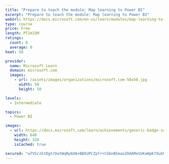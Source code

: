 ```yaml
---
title: "Prepare to teach the module: Map learning to Power BI"
excerpt: "Prepare to teach the module: Map learning to Power BI"
webUrl: https://docs.microsoft.com/en-us/learn/modules/map-learning-to-power-bi/
type: course
price: Free
length: PT1H15M
ratings:
  count: 0
  average: 0
heat: 50

provider:
  name: Microsoft Learn
  domain: microsoft.com
  images:
    - url: /assets/images/organizations/microsoft.com-50x50.jpg
      width: 50
      height: 50

levels:
  - Intermediate

topics:
  - Power BI

images:
  - url: https://docs.microsoft.com/learn/achievements/generic-badge-social.png
    width: 640
    height: 320
    isCached: true

secured: "w7VSczktDgtrDotWqRp6OA+BBXUPCZpfr+CGbnB5maoZOA6MeSUKaHpK7XukMiipY2oC/+RzfQdLXXgeIh5bHtgc8sgAZ1skS7UkQSP9dAWgvhEWez1Wr3itp+eaAe4Hx1Y9sn8h5CECw8oXLWV8whDbdgvwDPOgZnbC3aYihP2lRrzufnZ3d/W6H9qirUd8GtdMW6A3qqGotuqmDUtqenQEY5GdlJROKWJW0DfGreYr10tfnoYAyvGlI/UX7jftltfd+sf1Sb1c4wVL55aMfZoISUSVN+t6xZnYpb6ydqMCvwCXZ0hClMDxKg2IhQa1OYVKe2L11ymm3wQqQYo8ARORdMhMYau9amEltaAJw/1f90d+i3x9iouo4bMdze3O;XJMbUK1GhslKD+ZtHwwSbA=="
---
```


